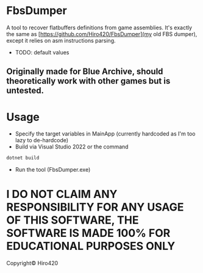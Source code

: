 # FbsDumper
A tool to recover flatbuffers definitions from game assemblies.
It's exactly the same as [https://github.com/Hiro420/FbsDumper](my old FBS dumper), except it relies on asm instructions parsing.

- TODO: default values

## Originally made for Blue Archive, should theoretically work with other games but is untested.

# Usage 
- Specify the target variables in MainApp (currently hardcoded as I'm too lazy to de-hardcode)
- Build via Visual Studio 2022 or the command
```bash
dotnet build
```
- Run the tool (FbsDumper.exe)

# I DO NOT CLAIM ANY RESPONSIBILITY FOR ANY USAGE OF THIS SOFTWARE, THE SOFTWARE IS MADE 100% FOR EDUCATIONAL PURPOSES ONLY

Copyright© Hiro420